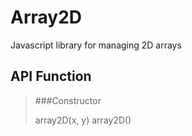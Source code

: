 Array2D
=======

Javascript library for managing 2D arrays


API Function
------------

> ###Constructor
> 
> array2D(x, y)
> array2D(<array2D>)